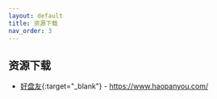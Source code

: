 ```yaml
---
layout: default
title: 资源下载
nav_order: 3
---
```


## 资源下载
- [好盘友](https://www.haopanyou.com/){:target="_blank"} - https://www.haopanyou.com/ 
